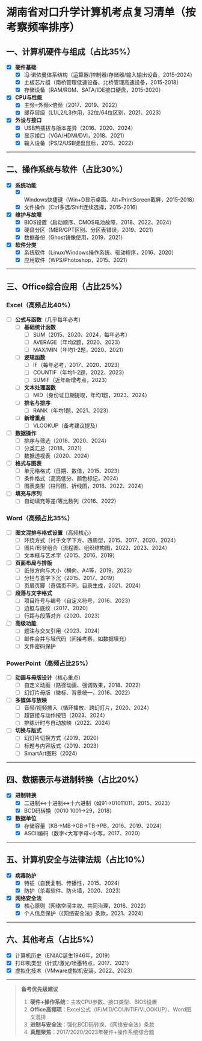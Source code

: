 # 湖南省对口升学计算机考点复习清单（按考察频率排序）

## 一、计算机硬件与组成（占比35%）
- [x] **硬件基础**
  - [x] 冯·诺依曼体系结构（运算器/控制器/存储器/输入输出设备，2015-2024）
  - [x] 主板芯片组（南桥管理低速设备、北桥管理高速设备，2015-2018）
  - [x] 存储设备（RAM/ROM、SATA/IDE接口硬盘，2015-2020）
- [x] **CPU与性能**
  - [x] 主频=外频×倍频（2017、2019、2022）
  - [x] 缓存层级（L1/L2/L3作用，32位/64位区别，2021、2023）
- [x] **外设与接口**
  - [x] USB热插拔与版本差异（2016、2020、2024）
  - [x] 显示接口（VGA/HDMI/DVI，2018、2021）
  - [x] 输入设备（PS/2/USB键盘鼠标，2015、2022）

---

## 二、操作系统与软件（占比30%）
- [x] **系统功能**
  - [x] Windows快捷键（Win+D显示桌面、Alt+PrintScreen截屏，2015-2018）
  - [x] 文件操作（Ctrl多选/Shift连续选择，2015-2016）
- [x] **维护与故障**
  - [x] BIOS设置（启动顺序、CMOS电池故障，2018、2022、2024）
  - [x] 硬盘分区（MBR/GPT区别、分区表错误，2019、2021）
  - [x] 数据备份（Ghost镜像使用，2019、2021）
- [x] **软件分类**
  - [x] 系统软件（Linux/Windows操作系统、驱动程序，2016、2020）
  - [x] 应用软件（WPS/Photoshop，2015、2021）

---

## 三、Office综合应用（占比25%）
### Excel（高频占比40%）
- [ ] **公式与函数**（几乎每年必考）
  - [ ] **基础统计函数**
    - [ ] SUM（2015、2020、2024，每年必考）
    - [ ] AVERAGE（年均2题，2020、2023）
    - [ ] MAX/MIN（年均1-2题，2020、2021）
  - [ ] **逻辑函数**
    - [ ] IF（每年必考，2017、2020、2023）
    - [ ] COUNTIF（年均1-2题，2022、2023）
    - [ ] SUMIF（近年新增考点，2023）
  - [ ] **文本处理函数**
    - [ ] MID（身份证日期提取，年均1题，2023、2024）
  - [ ] **排名与排序**
    - [ ] RANK（年均1题，2021、2023）
  - [ ] **新增重点**
    - [ ] VLOOKUP（备考建议提及）
- [ ] **数据操作**
  - [ ] 排序与筛选（2018、2020、2024）
  - [ ] 分类汇总（2018、2021）
  - [ ] 数据透视表（2020、2024）
- [ ] **格式与图表**
  - [ ] 单元格格式（日期、数值，2015、2023）
  - [ ] 条件格式（高亮低分、颜色标记，2024）
  - [ ] 图表类型（柱形图、折线图，2018、2022、2024）
- [ ] **填充与序列**
  - [ ] 自动填充等差/等比数列（2016、2022）

### Word（高频占比35%）
- [ ] **图文混排与格式设置**（高频核心）
  - [ ] 环绕方式（衬于文字下方、四周型，2015、2017、2020、2024）
  - [ ] 图片/形状组合（流程图、组织结构图，2022、2023、2024）
  - [ ] 文本框与艺术字（2015、2016、2019）
- [ ] **页面布局与排版**
  - [ ] 纸张方向与大小（横向、A4等，2019、2023）
  - [ ] 分栏与首字下沉（2015、2017、2019）
  - [ ] 页眉页脚（奇偶页不同、目录生成，2021、2024）
- [ ] **段落与文字格式**
  - [ ] 项目符号与编号（自定义符号，2016、2023）
  - [ ] 边框与底纹（2017、2020）
  - [ ] 行距与段落对齐（2020、2023）
- [ ] **高级功能**
  - [ ] 题注与交叉引用（2023、2024）
  - [ ] 邮件合并与域代码（间接考察，如数据填充）
  - [ ] 文件密码保护

### PowerPoint（高频占比25%）
- [ ] **动画与母版设计**（核心重点）
  - [ ] 自定义动画（路径动画、强调效果，2018、2022）
  - [ ] 幻灯片母版（徽标、背景统一，2016、2022）
- [ ] **多媒体与放映**
  - [ ] 音频/视频插入（循环播放、跨幻灯片，2020、2024）
  - [ ] 超链接与动作按钮（2023、2024）
  - [ ] 排练计时与自动放映（2022、2024）
- [ ] **切换与版式**
  - [ ] 幻灯片切换方式（2019、2020）
  - [ ] 标题与内容版式（2019、2023）
  - [ ] SmartArt图形（2024）

---

## 四、数据表示与进制转换（占比20%）
- [x] **进制转换**
  - [x] 二进制↔十进制↔十六进制（如91→01011011，2015、2023）
  - [x] BCD码转换（0010 1001→29，2018）
- [x] **数据单位**
  - [x] 存储容量（KB→MB→GB→TB→PB，2016、2019、2024）
  - [x] ASCII编码（数字<大写字母<小写，2017、2020）

---

## 五、计算机安全与法律法规（占比10%）
- [x] **病毒防护**
  - [x] 特征（自我复制、传播性，2015、2024）
  - [x] 防护（杀毒软件、防火墙，2020、2023）
- [x] **网络安全法**
  - [x] 核心原则（网络空间主权、共同治理，2016、2022）
  - [x] 个人信息保护（《网络安全法》条款，2021、2024）

---

## 六、其他考点（占比5%）
- [x] 计算机历史（ENIAC诞生1946年，2019）
- [x] 打印机类型（针式/激光/喷墨特点，2017、2021）
- [x] 虚拟化技术（VMware虚拟机安装，2022、2023）

---

> **备考优先级建议**  
> 1. **硬件+操作系统**：主攻CPU参数、接口类型、BIOS设置  
> 2. **Office高频项**：Excel公式（IF/MID/COUNTIF/VLOOKUP）、Word图文混排  
> 3. **进制与安全法**：强化BCD码转换、《网络安全法》条款  
> 4. **真题聚焦**：2017/2020/2023年硬件+操作系统综合题  